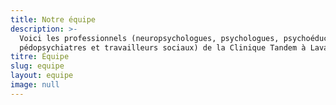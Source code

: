 ```yaml
---
title: Notre équipe
description: >-
  Voici les professionnels (neuropsychologues, psychologues, psychoéducateurs,
  pédopsychiatres et travailleurs sociaux) de la Clinique Tandem à Laval.
titre: Équipe
slug: equipe
layout: equipe
image: null
---
```



